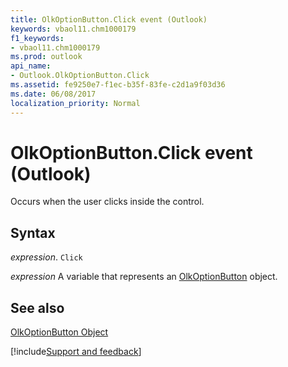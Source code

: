 ```yaml
---
title: OlkOptionButton.Click event (Outlook)
keywords: vbaol11.chm1000179
f1_keywords:
- vbaol11.chm1000179
ms.prod: outlook
api_name:
- Outlook.OlkOptionButton.Click
ms.assetid: fe9250e7-f1ec-b35f-83fe-c2d1a9f03d36
ms.date: 06/08/2017
localization_priority: Normal
---
```



# OlkOptionButton.Click event (Outlook)

Occurs when the user clicks inside the control.


## Syntax

_expression_. `Click`

_expression_ A variable that represents an [OlkOptionButton](Outlook.OlkOptionButton.md) object.


## See also


[OlkOptionButton Object](Outlook.OlkOptionButton.md)

[!include[Support and feedback](~/includes/feedback-boilerplate.md)]